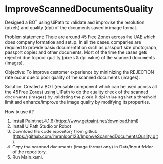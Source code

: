 # ImproveScannedDocumentsQuality
Designed a BOT using UiPath to validate and improvise the resolution (pixels) and quality (dpi) of the documents saved in image format.

Problem statement: There are around 45 Free Zones across the UAE which does company formation and setup. In all the cases, companies are required to provide basic documentation such as passport size photograph, passport copies and other documents. Most of the time the cases gets rejected due to poor quality (pixels & dpi value) of the scanned documents (images).

Objective: To improve customer experience by minimizing the REJECTION rate occur due to poor quality of the scanned documents (images).

Solution: Created a BOT (reusable component which can be used across all the 45 Free Zones) using UiPath to do the quality check of the scanned documents (images) by validating the pixels & dpi value against a threshold limit and enhance/improve the image quality by modifying its properties.

How to use it?
1. Install Paint.net.4.1.6 (https://www.getpaint.net/download.html)
2. Install UiPath Studio or Robot
3. Download the code repository from github (https://github.com/imranloon123/ImproveScannedDocumentsQuality.git). 
4. Copy the scanned documents (image format only) in Data/Input folder of the repository. 
5. Run Main.xaml.
